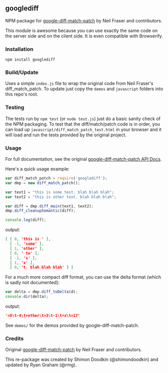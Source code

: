 ## googlediff

NPM package for [google-diff-match-patch](http://code.google.com/p/google-diff-match-patch/) by Neil Fraser and contributors.

This module is awesome because you can use exactly the same code on the
server side and on the client side. It is even compatible with Browserify.

### Installation

`npm install googlediff`

### Build/Update

Uses a simple `index.js` file to wrap the original code from Neil Fraser's
diff_match_patch. To update just copy the `demos` and `javascript` folders
into this repo's root.

### Testing

The tests run by `npm test` (or `node test.js`) just do a basic sanity check
of the NPM packaging. To test that the diff/match/patch code is in order, you
can load up `javascript/diff_match_patch_test.html` in your browser and it
will load and run the tests provided by the original project.

### Usage

For full documentation, see the original
[google-diff-match-patch API Docs](http://code.google.com/p/google-diff-match-patch/wiki/API).

Here's a quick usage example:

```JavaScript
var diff_match_patch = require('googlediff');
var dmp = new diff_match_patch();

var text1 = "this is some test. blah blah blah";
var text2 = "this is other text. blah blah blah";

var diff = dmp.diff_main(text1, text2);
dmp.diff_cleanupSemantic(diff);

console.log(diff);
```

output:
```json
[ [ 0, 'this is ' ],
  [ -1, 'some' ],
  [ 1, 'other' ],
  [ 0, ' te' ],
  [ -1, 's' ],
  [ 1, 'x' ],
  [ 0, 't. blah blah blah' ] ]
```

For a much more compact diff format, you can use the delta format (which is
sadly not documented):

```JavaScript
var delta = dmp.diff_toDelta(d);
console.dir(delta);
```

output:

```json
'=8\t-4\t+other\t=3\t-1\t+x\t=17'
```

See `demos/` for the demos provided by google-diff-match-patch.

### Credits

Original [google-diff-match-patch](http://code.google.com/p/google-diff-match-patch/) by Neil Fraser and contributors.

This re-package was created by Shimon Doodkin (@shimondoodkin) and updated by Ryan Graham (@rmg).
